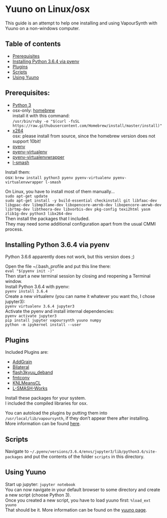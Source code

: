 # Yuuno on Linux/osx
This guide is an attempt to help one installing and using VapourSynth with Yuuno on a non-windows computer.

## Table of contents
+ [Prerequisites](#prerequisites)
+ [Installing Python 3.6.4 via pyenv](#installing-python-364-via-pyenv)
+ [Plugins](#plugins)
+ [Scripts](#scripts)
+ [Using Yuuno](#using-yuuno)

## Prerequisites:
+ [Python 3](https://www.python.org/)
+ osx-only: [homebrew](https://brew.sh/)  
  install it with this command:  
  `/usr/bin/ruby -e "$(curl -fsSL https://raw.githubusercontent.com/Homebrew/install/master/install)"`  
+ [x264](https://www.videolan.org/developers/x264.html)  
  osx: please install from source, since the homebrew version does not support 10bit!  
+ [pyenv](https://github.com/pyenv/pyenv)
+ [pyenv-virtualenv](https://github.com/pyenv/pyenv-virtualenv)
+ [pyenv-virtualenvwrapper](https://github.com/pyenv/pyenv-virtualenvwrapper)
+ [l-smash](https://github.com/l-smash/l-smash)

Install them:  
osx: `brew install python3 pyenv pyenv-virtualenv pyenv-virtualenvwrapper l-smash`  

On Linux, you have to install most of them manually...  
`sudo apt-get update`  
`sudo apt-get install -y build-essential checkinstall git libfaac-dev libgpac-dev libmp3lame-dev libopencore-amrnb-dev libopencore-amrwb-dev librtmp-dev libtheora-dev libvorbis-dev pkg-config texi2html yasm zlib1g-dev python3 libx264-dev`  
Then install the packages that I included.  
They may need some additional configuration apart from the usual CMMI process.

## Installing Python 3.6.4 via pyenv
Python 3.6.6 apparently does not work, but this version does ;)  

Open the file ~/.bash_profile and put this line there:  
`eval "$(pyenv init -)"`  
Then start a new terminal session by closing and reopening a Terminal window.  
Install Python 3.6.4 with pyenv:  
`pyenv install 3.6.4`  
Create a new virtualenv (you can name it whatever you want tho, I chose jupyter3):  
`pyenv virtualenv 3.6.4 jupyter3`  
Activate the pyenv and install internal dependencies:  
`pyenv activate jupyter3`  
`pip install jupyter vapoursynth yuuno numpy`  
`python -m ipykernel install --user`  

## Plugins
Included Plugins are:  
+ [AddGrain](https://github.com/HomeOfVapourSynthEvolution/VapourSynth-AddGrain)
+ [Bilateral](https://github.com/HomeOfVapourSynthEvolution/VapourSynth-Bilateral)
+ [flash3kyuu_deband](https://github.com/SAPikachu/flash3kyuu_deband)
+ [fmtconv](https://github.com/EleonoreMizo/fmtconv)
+ [KNLMeansCL](https://github.com/Khanattila/KNLMeansCL)
+ [L-SMASH-Works](https://github.com/VFR-maniac/L-SMASH-Works)  

Install these packages for your system.  
I included the compiled libraries for osx.  

You can autoload the plugins by putting them into `/usr/local/lib/vapoursynth`, if they don’t appear there after installing.  
More information can be found [here](http://www.vapoursynth.com/doc/autoloading.html#linux).

## Scripts
Navigate to `~/.pyenv/versions/3.6.4/envs/jupyter3/lib/python3.6/site-packages` and put the contents of the folder `scripts` in this directory.  

## Using Yuuno
Start up jupyter: `jupyter notebook`  
You can now navigate in your default browser to some directory and create a new script (choose Python 3).  
Once you created a new script, you have to load yuuno first: `%load_ext yuuno`  
That should be it. More information can be found on the [yuuno page](yuuno.encode.moe/readme.html).
